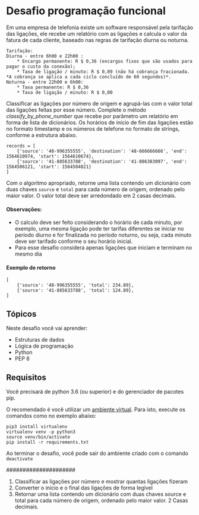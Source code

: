 # Desafio programação funcional

Em uma empresa de telefonia existe um software responsável pela tarifação das ligações, ele recebe um relatório com as ligações e calcula o valor da fatura de cada cliente, baseado nas regras de tarifação diurna ou noturna.
    
    Tarifação:
    Diurna - entre 6h00 e 22h00 :
        * Encargo permanente: R $ 0,36 (encargos fixos que são usados ​​para pagar o custo da conexão);
        * Taxa de ligação / minuto: R $ 0,09 (não há cobrança fracionada. *A cobrança se aplica a cada ciclo concluído de 60 segundos)*.
    Noturna - entre 22h00 e 6h00:
        * Taxa permanente: R $ 0,36
        * Taxa de ligação / minuto: R $ 0,00

Classificar as ligações por número de origem e agrupá-las com o valor total das ligações feitas por esse número. 
Complete o método *classify_by_phone_number* que recebe por parâmetro um relatório em forma de lista de dicionários.
Os horários de início de fim das ligações estão no formato timestamp e os números de telefone no formato de strings, 
conforme a estrutura abaixo.

    records = [
        {'source': '48-996355555', 'destination': '48-666666666', 'end': 1564610974, 'start': 1564610674},
        {'source': '41-885633788', 'destination': '41-886383097', 'end': 1564506121, 'start': 1564504821}
    ]

Com o algoritmo apropriado, retorne uma lista contendo um dicionário com duas chaves `source`  e `total` para cada número de origem, ordenado pelo maior valor.
O valor total deve ser arredondado em 2 casas decimais.

#### Observações: 
- O calculo deve ser feito considerando o horário de cada minuto, por exemplo, uma mesma ligação pode ter tarifas diferentes se iniciar no período diurno e for finalizada no período noturno, ou seja, cada minuto deve ser tarifado conforme o seu horário inicial.
- Para esse desafio considera apenas ligações que iniciam e terminam no mesmo dia


#### Exemplo de retorno 
    [
        {'source': '48-996355555', 'total': 234.89}, 
        {'source': '41-885633788', 'total': 124.89}, 
    ]


## Tópicos

Neste desafio você vai aprender:

- Estruturas de dados
- Lógica de programação
- Python
- PEP 8

## Requisitos

Você precisará de python 3.6 (ou superior) e do gerenciador de pacotes pip.

O recomendado é você utilizar um [ambiente virtual](https://pythonacademy.com.br/blog/python-e-virtualenv-como-programar-em-ambientes-virtuais). Para isto, execute os comandos como no exemplo abaixo:

    pip3 install virtualenv
    virtualenv venv -p python3
    source venv/bin/activate 
    pip install -r requirements.txt

Ao terminar o desafio, você pode sair do ambiente criado com o comando `deactivate`


#####################
1. Classificar as ligações por número e mostrar quantas ligações fizeram
2. Converter o início e o final das ligações de forma legível
3. Retornar uma lista contendo um dicionário com duas chaves source e total para cada número de origem, ordenado pelo maior valor. 2 Casas decimais.